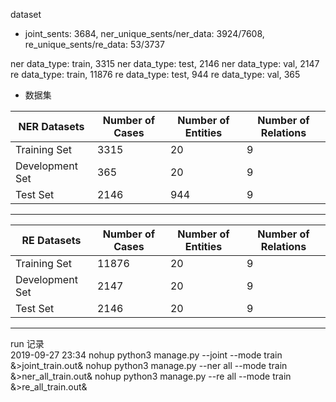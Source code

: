 

dataset
* joint_sents: 3684, ner_unique_sents/ner_data: 3924/7608, re_unique_sents/re_data: 53/3737 

ner data_type: train, 3315
ner data_type: test, 2146
ner data_type: val, 2147
re data_type: train, 11876
re data_type: test, 944
re data_type: val, 365


-  数据集  

|NER Datasets|Number of Cases|Number of Entities|Number of Relations| 
|---|---|---|---|
|Training Set|3315|20|9|
|Development Set|365|20|9|
|Test Set|2146|944|9|

---

|RE Datasets|Number of Cases|Number of Entities|Number of Relations| 
|---|---|---|---|
|Training Set|11876|20|9|
|Development Set|2147|20|9|
|Test Set|2146|20|9|


---
run 记录  
2019-09-27 23:34 
nohup python3 manage.py --joint --mode train &>joint_train.out&
nohup python3 manage.py --ner all --mode train &>ner_all_train.out&
nohup python3 manage.py --re all --mode train &>re_all_train.out&

